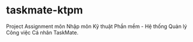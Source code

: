 # taskmate-ktpm
Project Assignment môn Nhập môn Kỹ thuật Phần mềm - Hệ thống Quản lý Công việc Cá nhân TaskMate.
